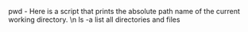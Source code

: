 pwd - Here is a script that prints the absolute path name of the current working directory. \n
ls -a list all directories and files
